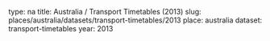 type: na
title: Australia / Transport Timetables (2013)
slug: places/australia/datasets/transport-timetables/2013
place: australia
dataset: transport-timetables
year: 2013
